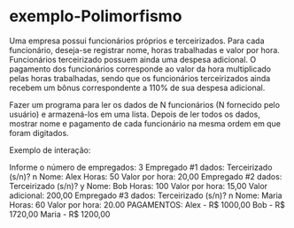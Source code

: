 # exemplo-Polimorfismo

Uma empresa possui funcionários próprios e terceirizados. Para cada funcionário, deseja-se registrar nome, horas trabalhadas e valor por hora. Funcionários terceirizado possuem ainda uma despesa adicional. O pagamento dos funcionários corresponde ao valor da hora multiplicado pelas horas trabalhadas, sendo que os funcionários terceirizados ainda recebem um bônus correspondente a 110% de sua despesa adicional.

Fazer um programa para ler os dados de N funcionários (N fornecido pelo usuário) e armazená-los em uma lista. Depois de ler todos os dados, mostrar nome e pagamento de cada funcionário na mesma ordem em que foram digitados.

Exemplo de interação:

Informe o número de empregados: 3
Empregado #1 dados:
Terceirizado (s/n)? n
Nome: Alex
Horas: 50
Valor por hora: 20,00
Empregado #2 dados:
Terceirizado (s/n)? y
Nome: Bob
Horas: 100
Valor por hora: 15,00
Valor adicional: 200,00
Empregado #3 dados:
Terceirizado (s/n)? n
Nome: Maria
Horas: 60
Valor por hora: 20.00
PAGAMENTOS:
Alex - R$ 1000,00
Bob - R$ 1720,00
Maria - R$ 1200,00
